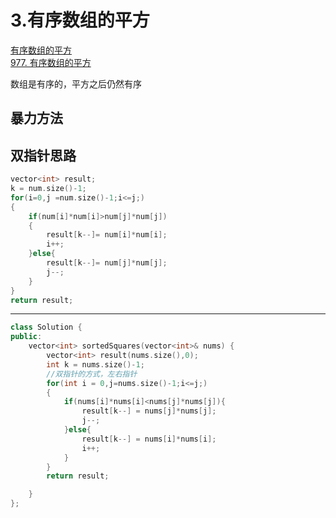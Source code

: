 # 3.有序数组的平方
[有序数组的平方](https://programmercarl.com/0977.%E6%9C%89%E5%BA%8F%E6%95%B0%E7%BB%84%E7%9A%84%E5%B9%B3%E6%96%B9.html#%E6%9A%B4%E5%8A%9B%E6%8E%92%E5%BA%8F)<br>
[977. 有序数组的平方](https://leetcode.cn/problems/squares-of-a-sorted-array/)


数组是有序的，平方之后仍然有序
## 暴力方法
## 双指针思路
```C++
vector<int> result;
k = num.size()-1;
for(i=0,j =num.size()-1;i<=j;)
{
    if(num[i]*num[i]>num[j]*num[j])
    {
        result[k--]= num[i]*num[i];
        i++;        
    }else{
        result[k--]= num[j]*num[j];
        j--;
    }
}
return result;
```
---
```C++
class Solution {
public:
    vector<int> sortedSquares(vector<int>& nums) {
        vector<int> result(nums.size(),0);
        int k = nums.size()-1;
        //双指针的方式，左右指针
        for(int i = 0,j=nums.size()-1;i<=j;)
        {
            if(nums[i]*nums[i]<nums[j]*nums[j]){
                result[k--] = nums[j]*nums[j];
                j--;
            }else{
                result[k--] = nums[i]*nums[i];
                i++;
            }
        }
        return result;

    }
};
```
